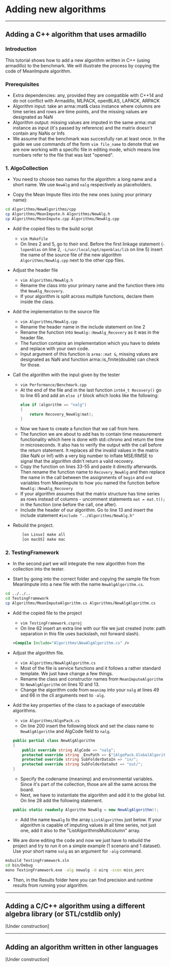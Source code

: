 # Adding new algorithms

___

## Adding a C++ algorithm that uses armadillo

### Introduction

This tutorial shows how to add a new algorithm written in C++ (using armadillo) to the benchmark. We will illustrate the process by copying the code of MeanImpute algorithm.

<!---
The process is done in two main steps: 1) add the code of the algorithm to AlgoCollection and 2) import it into the TestingFramework. 
The process will be illustrated on an example algorithm that we call MeanImpute, but while you follow the guide you can replace the names that are used with your own algorithm as you see fit, so long as they remain consistent. The algorithm is already implemented, so you can use its files as a template.
 --->

### Prerequisites

- Extra dependencies: any, provided they are compatible with C++14 and do not conflict with Armadillo, MLPACK, openBLAS, LAPACK, ARPACK
- Algorithm input: take an arma::mat& class instance where columns are time series and rows are time points, and the missing values are designated as NaN
- Algorithm output: missing values are imputed in the same arma::mat instance as input (it's passed by reference) and the matrix doesn't contain any NaNs or Infs
- We assume that the benchmark was succesfully ran at least once. In the guide we use commands of the form `vim file_name` to denote that we are now working with a specific file in editing mode, which means line numbers refer to the file that was last "opened".

### 1. AlgoCollection

- You need to choose two names for the algorithm: a long name and a short name. We use `NewAlg` and  `nalg` respectively as placeholders.

<!---
You can choose any other names as long as they are used consistently. 
because different parts of the benchmark can use those to communicate between each other. 
In the following guide we will use `NewAlg` as a primary name and `nalg` as a short name.

--->

- Copy the Mean Impute files into the new ones (using your primary name):

```bash
cd Algorithms/NewAlgorithms/cpp
cp Algorithms/MeanImpute.h Algorithms/NewAlg.h
cp Algorithms/MeanImpute.cpp Algorithms/NewAlg.cpp
```

- Add the copied files to the build script

    - `vim Makefile`
    - On lines 2 and 5, go to their end. Before the first linkage statement (`-lopenblas` on line 2, `-L/usr/local/opt/openblas/lib` on line 5) insert the name of the source file of the new algorithm `Algorithms/NewAlg.cpp` next to the other cpp files.

- Adjust the header file

    - `vim Algorithms/NewAlg.h`
    - Rename the class into your primary name and the function there into the `NewAlg_Recovery`.
    - If your algorithm is split across multiple functions, declare them inside the class.

- Add the implementation to the source file
    - `vim Algorithms/NewAlg.cpp`
    - Rename the header name in the include statement on line 2
    - Rename the function into `NewAlg::NewAlg_Recovery` as it was in the header file.
    - The function contains an implementation which you have to delete and replace with your own code.
    - Input argument of this function is `arma::mat &`, missing values are designated as NaN and function arma::is_finite(double) can check for those.

- Call the algorithm with the input given by the tester
    - `vim Performance/Benchmark.cpp`
    - At the end of the file and in the last function `int64_t Recovery()` go to line 65 and add an `else if` block which looks like the following:
        ```C++
        else if (algorithm == "nalg")
        {
            return Recovery_NewAlg(mat);
        }
    - Now we have to create a function that we call from here.
    - The function we are about to add has to contain time measurement functionality which here is done with std::chrono and return the time in microseconds. It also has to verify the output with the call before the return statement. It replaces all the invalid values in the matrix (like NaN or Inf) with a very big number to inflate MSE/RMSE to signal that the algorithm didn't return a valid recovery.
    - Copy the function on lines 33-55 and paste it directly afterwards. Then rename the function name to `Recovery_NewAlg` and then replace the name in the call between the assignments of `begin` and `end` variables from MeanImpute to how you named the function before `NewAlg::NewAlg_Recovery`
    - If your algorithm assumes that the matrix structure has time series as rows instead of columns - uncomment statements `mat = mat.t();` in the function (one before the call, one after).
    - Include the header of our algorithm. Go to line 13 and insert the include statement `#include "../Algorithms/NewAlg.h"`

- Rebuild the project.
    ```bash
        [on Linux] make all
        [on macOS] make mac
    ```

### 2. TestingFramework

- In the second part we will integrate the new algorithm from the collection into the tester.

- Start by going into the correct folder and copying the sample file from MeanImpute into a new file with the name `NewAlgAlgorithm.cs`.

```bash
cd ../../..
cd TestingFramework
cp Algorithms/MeanImputeAlgorithm.cs Algorithms/NewAlgAlgorithm.cs
```

- Add the copied file to the project
    - `vim TestingFramework.csproj`
    - On line 62 insert an extra line with our file we just created (note: path separation in this file uses backslash, not forward slash).
    ```xml
    <Compile Include="Algorithms\NewAlgAlgorithm.cs" />
    ```

- Adjust the algorithm file.
    - `vim Algorithms/NewAlgAlgorithm.cs`
    - Most of the file is service functions and it follows a rather standard template. We just have change a few things.
    - Rename the class and constructor names from `MeanImputeAlgorithm` to `NewAlgAlgorithm` on lines 10 and 13.
    - Change the algorithm code from `meanimp` into your `nalg` at lines 49 and 66 in the cli arguments next to `-alg`.

- Add the key properties of the class to a package of executable algorithms.
    - `vim Algorithms/AlgoPack.cs`
    - On line 200 insert the following block and set the class name to `NewAlgAlgorithm` and AlgCode field to `nalg`.
    ```C#
    public partial class NewAlgAlgorithm
    {
        public override string AlgCode => "nalg";
        protected override string _EnvPath => $"{AlgoPack.GlobalAlgorithmsLocation}NewAlgorithms/cpp/_data/";
        protected override string SubFolderDataIn => "in/";
        protected override string SubFolderDataOut => "out/";
    }
    ```
    - Specify the codename (meanimp) and environmental variables. Since it's part of the collection, those are all the same across the board.
    - Next, we have to instantiate the algorithm and add it to the global list. On line 28 add the following statement.
    ```C#
    public static readonly Algorithm NewAlg = new NewAlgAlgorithm();
    ```
    - Add the name `NewAlg` to the array `ListAlgorithms` just below. If your algorithm is capable of imputing values in all time series, not just one, add it also to the "ListAlgorithmsMulticolumn" array.

- We are done editing the code and now we just have to rebuild the project and try to run it on a simple example (1 scenario and 1 dataset). Use your short name `nalg` as an argument for `-alg` command.

```bash
msbuild TestingFramework.sln
cd bin/Debug
mono TestingFramework.exe -alg newalg -d airq -scen miss_perc
```

- Then, in the Results folder here you can find precision and runtime results from running your algorithm.

___

## Adding a C/C++ algorithm using a different algebra library (or STL/cstdlib only)

[Under construction]

___

## Adding an algorithm written in other languages

[Under construction]
